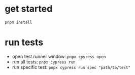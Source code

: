 # get started

`pnpm install`

# run tests

- open test runner window: `pnpx cpyress open`
- run all tests: `pnpx cypress run`
- run specific test: `pnpx cypress run spec "path/to/test"`
